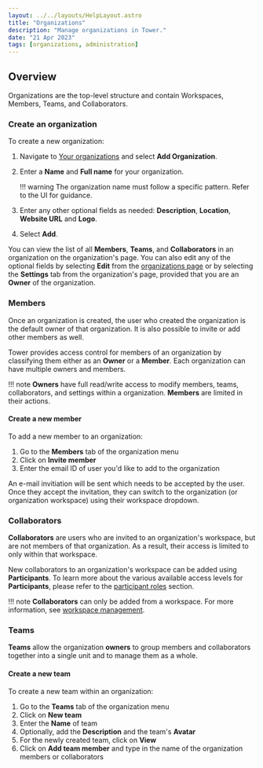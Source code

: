 ```yaml
---
layout: ../../layouts/HelpLayout.astro
title: "Organizations"
description: "Manage organizations in Tower."
date: "21 Apr 2023"
tags: [organizations, administration]
---
```


## Overview

Organizations are the top-level structure and contain Workspaces, Members, Teams, and Collaborators.

### Create an organization

To create a new organization:

1. Navigate to [Your organizations](https://tower.nf/orgs) and select **Add Organization**.

2. Enter a **Name** and **Full name** for your organization.

    !!! warning
        The organization name must follow a specific pattern. Refer to the UI for guidance.

3. Enter any other optional fields as needed: **Description**, **Location**, **Website URL** and **Logo**.

4. Select **Add**.

You can view the list of all **Members**, **Teams**, and **Collaborators** in an organization on the organization's page. You can also edit any of the optional fields by selecting **Edit** from the [organizations page](https://tower.nf/orgs) or by selecting the **Settings** tab from the organization's page, provided that you are an **Owner** of the organization.

### Members

Once an organization is created, the user who created the organization is the default owner of that organization. It is also possible to invite or add other members as well.

Tower provides access control for members of an organization by classifying them either as an **Owner** or a **Member**. Each organization can have multiple owners and members.

!!! note
    **Owners** have full read/write access to modify members, teams, collaborators, and settings within a organization. **Members** are limited in their actions.

#### Create a new member

To add a new member to an organization:

1. Go to the **Members** tab of the organization menu
2. Click on **Invite member**
3. Enter the email ID of user you'd like to add to the organization

An e-mail invitiation will be sent which needs to be accepted by the user. Once they accept the invitation, they can switch to the organization (or organization workspace) using their workspace dropdown.

### Collaborators

**Collaborators** are users who are invited to an organization's workspace, but are not members of that organization. As a result, their access is limited to only within that workspace.

New collaborators to an organization's workspace can be added using **Participants**. To learn more about the various available access levels for **Participants**, please refer to the [participant roles](./workspace-management.md#participant-roles) section.

!!! note
    **Collaborators** can only be added from a workspace. For more information, see [workspace management](./workspace-management.md#create-a-new-workspace).

### Teams

**Teams** allow the organization **owners** to group members and collaborators together into a single unit and to manage them as a whole.

#### Create a new team

To create a new team within an organization:

1. Go to the **Teams** tab of the organization menu
2. Click on **New team**
3. Enter the **Name** of team
4. Optionally, add the **Description** and the team's **Avatar**
5. For the newly created team, click on **View**
6. Click on **Add team member** and type in the name of the organization members or collaborators
